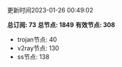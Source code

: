 更新时间2023-01-26 00:49:02

**总订阅: 73**
**总节点: 1849**
**有效节点: 308**
- trojan节点: 40
- v2ray节点: 130
- ss节点: 138
